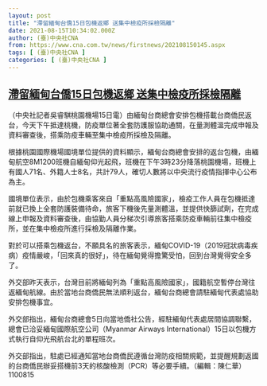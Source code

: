 ```yaml
---
layout: post
title: "滯留緬甸台僑15日包機返鄉 送集中檢疫所採檢隔離"
date: 2021-08-15T10:34:02.000Z
author: (臺)中央社CNA
from: https://www.cna.com.tw/news/firstnews/202108150145.aspx
tags: [ (臺)中央社CNA ]
categories: [ (臺)中央社CNA ]
---
```

<!--1629023642000-->
[滯留緬甸台僑15日包機返鄉 送集中檢疫所採檢隔離](https://www.cna.com.tw/news/firstnews/202108150145.aspx)
------

<div>
<div></div><div class="paragraph"><p>（中央社記者吳睿騏桃園機場15日電）由緬甸台商總會安排包機搭載台商僑民返台，今天下午抵達桃機，防疫單位著全套防護服協助通關，在量測體溫完成申報及資料審查後，搭乘防疫車輛至集中檢疫所採檢及隔離。</p><p>根據桃園國際機場國境單位提供的資料顯示，緬甸台商總會安排的返台包機，由緬甸航空8M1200班機自緬甸仰光起飛，班機在下午3時23分降落桃園機場，班機上有國人71名、外籍人士8名，共計79人，確切人數將以中央流行疫情指揮中心公布為主。</p><p>國境單位表示，由於包機乘客來自「重點高風險國家」，檢疫工作人員在包機抵達前就已換上全套防護裝備待命，旅客下機後先量測體溫，並提供快篩試劑，在完成線上申報及資料審查後，由協勤人員分梯次引導旅客搭乘防疫車輛前往集中檢疫所，並在集中檢疫所進行採檢及隔離作業。</p><p>對於可以搭乘包機返台，不願具名的旅客表示，緬甸COVID-19（2019冠狀病毒疾病）疫情嚴峻，「回來真的很好」，待在緬甸覺得擔驚受怕，回到台灣覺得安全多了。</p><p>外交部昨天表示，台灣目前將緬甸列為「重點高風險國家」，國籍航空暫停台灣往返緬甸航線。由於當地台商僑民無法順利返台，緬甸台商總會請駐緬甸代表處協助安排包機事宜。</p><p>外交部指出，緬甸台商總會5日向當地僑社公告，經駐緬甸代表處居間協調聯繫，總會已洽妥緬甸國際航空公司（Myanmar Airways International）15日以包機方式執行自仰光飛航台北的單程班次。</p><p>外交部指出，駐處已經通知當地台商僑民遵循台灣防疫相關規範，並提醒規劃返國的台商僑民辦妥搭機前3天的核酸檢測（PCR）等必要手續。（編輯：陳仁華）1100815</p></div>
</div>
